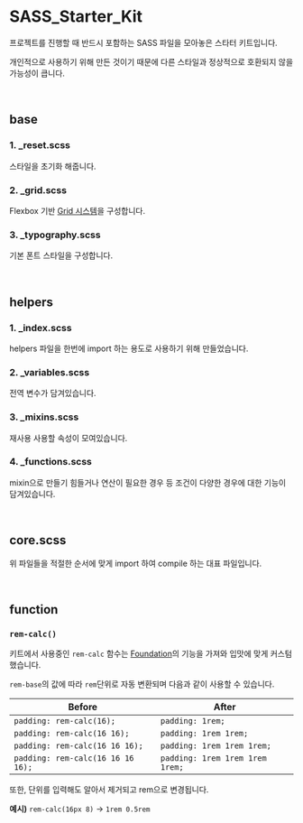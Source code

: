 # SASS_Starter_Kit
프로젝트를 진행할 때 반드시 포함하는 SASS 파일을 모아놓은 스타터 키트입니다.

개인적으로 사용하기 위해 만든 것이기 때문에 다른 스타일과 정상적으로 호환되지 않을 가능성이 큽니다.

<br>

## base
### 1. _reset.scss
스타일을 초기화 해줍니다.

### 2. _grid.scss
Flexbox 기반 <u>[Grid 시스템](https://getbootstrap.com/docs/5.1/layout/grid/)</u>을 구성합니다.

### 3. _typography.scss
기본 폰트 스타일을 구성합니다.

<br>

## helpers
### 1. _index.scss
helpers 파일을 한번에 import 하는 용도로 사용하기 위해 만들었습니다.

### 2. _variables.scss
전역 변수가 담겨있습니다.

### 3. _mixins.scss
재사용 사용할 속성이 모여있습니다.

### 4. _functions.scss
mixin으로 만들기 힘들거나 연산이 필요한 경우 등 조건이 다양한 경우에 대한 기능이 담겨있습니다.

<br>

## core.scss
위 파일들을 적절한 순서에 맞게 import 하여 compile 하는 대표 파일입니다.

<br>

## function

### `rem-calc()`
키트에서 사용중인 `rem-calc` 함수는 [Foundation](http://foundation.zurb.com/)의 기능을 가져와 입맛에 맞게 커스텀했습니다.

`rem-base`의 값에 따라 `rem`단위로 자동 변환되며 다음과 같이 사용할 수 있습니다.

| Before | After |
|--------|------|
| `padding: rem-calc(16);` | `padding: 1rem;` |
| `padding: rem-calc(16 16);` | `padding: 1rem 1rem;` |
| `padding: rem-calc(16 16 16);` | `padding: 1rem 1rem 1rem;` |
| `padding: rem-calc(16 16 16 16);` | `padding: 1rem 1rem 1rem 1rem;` |

또한, 단위를 입력해도 알아서 제거되고 rem으로 변경됩니다.

**예시)** `rem-calc(16px 8)` -> `1rem 0.5rem`
